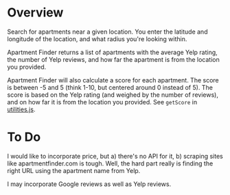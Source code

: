 # Overview

Search for apartments near a given location. You enter the latitude and longitude of the location, and what radius you're looking within.

Apartment Finder returns a list of apartments with the average Yelp rating, the number of Yelp reviews, and how far the apartment is from the location you provided.

Apartment Finder will also calculate a score for each apartment. The score is between -5 and 5 (think 1-10, but centered around 0 instead of 5). The score is based on the Yelp rating (and weighed by the number of reviews), and on how far it is from the location you provided. See `getScore` in [utilities.js](https://github.com/adamzerner/apartment-finder/blob/master/public/utilities.js).

# To Do

I would like to incorporate price, but a) there's no API for it, b) scraping sites like apartmentfinder.com is tough. Well, the hard part really is finding the right URL using the apartment name from Yelp.

I may incorporate Google reviews as well as Yelp reviews.
